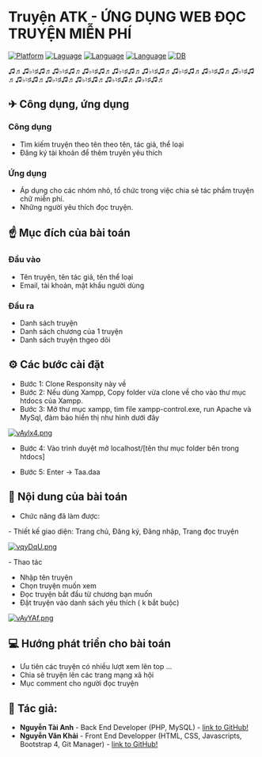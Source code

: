 # Truyện ATK - ỨNG DỤNG WEB ĐỌC TRUYỆN MIỄN PHÍ 

[![Platform](https://img.shields.io/badge/platform-PHP-blue
)](https://www.php.net/downloads.php)
[![Laguage](https://img.shields.io/badge/WEB-HTML-green
)](https://www.php.net/downloads.php)
[![Language](https://img.shields.io/badge/Style-CSS-red
)](https://developer.mozilla.org/vi/docs/Web/CSS)
[![Language](https://img.shields.io/badge/WEB-javascripts-9cf
)](https://www.php.net/downloads.php)
[![DB](https://img.shields.io/badge/DB-MYSQL-information
)](https://www.mysql.com/)


♫♬♫♭♮♯♫♬♫♭♮♯♫♬♫♭♮♯♫♬♫♭♮♯♫♬♫♭♮♯♫♬♫♭♮♯♫♬♫♭♮♯♫♬♫♭♮♯♫♬♫♭♮♯♫♬♫♭♮♯♫♬♫♭♮♯♫♬♫♭♮♯♫♬♫♭♮♯♫♬
<h2> ✈ Công dụng, ứng dụng  </h2>
<h3> Công dụng </h3>

 - Tìm kiếm truyện theo tên theo tên, tác giả, thể loại
 - Đăng ký tài khoản để thêm truyên yêu thích 
  
 <h3> Ứng dụng </h3>
 
 - Áp dụng cho các nhóm nhỏ, tổ chức trong việc chia sẻ tác phẩm truyện chữ miễn phí.
 - Những người yêu thích đọc truyện.
 
<h2>☝ Mục đích của bài toán</h2>

<h3> Đầu vào</h3>

- Tên truyện, tên tác giả, tên thể loại
- Email, tài khoản, mật khẩu người dùng 

<h3> Đầu ra </h3>

- Danh sách truyện
- Danh sách chương của 1 truyện
- Danh sách truyện thgeo dõi

<h2>⚙ Các bước cài đặt</h2>

- Bước 1: Clone Responsity này về
- Bước 2: Nếu dùng Xampp, Copy folder vừa clone về cho vào thư mục htdocs của Xampp.
- Bước 3: Mở thư mục xampp, tìm file xampp-control.exe, run Apache và MySql, đảm bảo hiển thị như hình dưới đây

[![vAylx4.png](https://b.imge.to/2019/12/12/vAylx4.png)](https://imge.to/i/vAylx4)

- Bước 4: Vào trình duyệt mở localhost/[tên thư mục folder bên trong htdocs]

- Bước 5: Enter -> Taa.daa

<h2>📑 Nội dung của bài toán </h2>

- Chức năng đã làm được:
<p>- Thiết kế giao diện: Trang chủ, Đăng ký, Đăng nhập, Trang đọc truyện</p>

[![vqyDqU.png](https://b.imge.to/2019/09/29/vqyDqU.png)](https://imge.to/i/vqyDqU)

<p>- Thao tác</p>
<ul>
    <li> Nhập tên truyện </li>
    <li> Chọn truyện muốn xem </li>
    <li> Đọc truyện bắt đầu từ chương bạn muốn</li>
    <li> Đặt truyện vào danh sách yêu thích ( k bắt buộc) </li>
</ul>

[![vAyYAf.png](https://c.imge.to/2019/12/12/vAyYAf.png)](https://imge.to/i/vAyYAf)

<h2>💻 Hướng phát triển cho bài toán</h2>

- Ưu tiên các truyện có nhiều lượt xem lên top ...
- Chia sẽ truyện lên các trang mạng xã hội
- Mục comment cho người đọc truyện
 

<h2>👦 Tác giả: </h3>
     
- **Nguyễn Tài Anh** - Back End Developer (PHP, MySQL) -  [link to GitHub!](https://github.com/futureskyprojects)
- **Nguyễn Văn Khải** - Front End Developper (HTML, CSS, Javascripts, Bootstrap 4, Git Manager) - [link to GitHub!](https://github.com/mchoang98)
   
   
   
